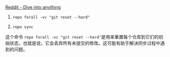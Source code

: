 [Reddit - Dive into anything](https://www.reddit.com/r/LineageOS/comments/orm6ty/trying_to_sync_los_source_but_i_get_error/)

1.  `repo forall -vc "git reset --hard"`

2.  `repo sync`

这个命令 `repo forall -vc "git reset --hard"`是用来重置每个仓库到它们的初始状态，也就是说，它会丢弃所有未提交的修改。这可能有助于解决同步过程中遇到的问题。
